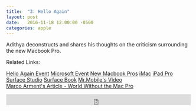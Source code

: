 ```yaml
---
title:  "3: Hello Again"
layout: post
date:   2016-11-18 12:00:00 -0500
categories: apple
---
```


Adithya deconstructs and shares his thoughts on the criticism surrounding the new Macbook Pro.

Related Links: 

[Hello Again Event][hello-again]
[Microsoft Event][ms-event]
[New Macbook Pros][touch-mbp]
[iMac][imac]
[iPad Pro][ipad-pro]
[Surface Studio][surface-studio]
[Surface Book][surface-book]
[Mr.Mobile's Video][mr-mobile]  
[Marco Arment's Article - World Without the Mac Pro][world-without-mac-pro] 

[touch-mbp]: http://www.apple.com/macbook-pro/
[mr-mobile]: https://www.youtube.com/watch?v=ut2ganIK0cY
[hello-again]: http://www.apple.com/apple-events/october-2016/
[surface-studio]: https://www.microsoft.com/en-us/surface/devices/surface-studio/overview
[surface-book]: https://www.microsoftstore.com/store/msusa/en_US/pdp/Surface-Book/productID.5072642200
[world-without-mac-pro]:https://marco.org/2016/11/05/world-without-mac-pro
[ms-event]: https://news.microsoft.com/microsoft-event-2016/
[imac]:http://www.apple.com/imac/
[ipad-pro]: http://www.apple.com/ipad-pro/

<iframe src="https://archive.org/embed/halfwaypoint-ep-03" width="500" height="30" frameborder="0" webkitallowfullscreen="true" mozallowfullscreen="true" allowfullscreen></iframe>
